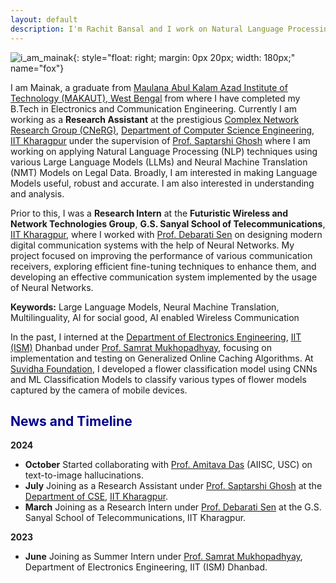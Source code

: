 ```yaml
---
layout: default
description: I'm Rachit Bansal and I work on Natural Language Processing. More details inside!
---
```


<!-- (comment) the image below can be found in img folder of this very project-->
![i_am_mainak](./img/people/me.jpg){: style="float: right; margin: 0px 20px; width: 180px;" name="fox"}


I am Mainak, a graduate from [Maulana Abul Kalam Azad Institute of Technology (MAKAUT), West Bengal](https://makautwb.ac.in/) from where I have completed my B.Tech in Electronics and Communication Engineering. Currently I am working as a **Research Assistant** at the prestigious [Complex Network Research Group (CNeRG)](https://cnerg-iitkgp.github.io/), [Department of Computer Science Engineering](https://cse.iitkgp.ac.in/), [IIT Kharagpur](https://www.iitkgp.ac.in/) under the supervision of [Prof. Saptarshi Ghosh](https://sites.google.com/site/saptarshighosh/) where I am working on applying Natural Language Processing (NLP) techniques using various Large Language Models (LLMs) and Neural Machine Translation (NMT) Models on Legal Data. Broadly, I am interested in making Language Models useful, robust and accurate. I am also interested in understanding and analysis.

Prior to this, I was a **Research Intern** at the **Futuristic Wireless and Network Technologies Group**, **G.S. Sanyal School of Telecommunications**, [IIT Kharagpur](https://www.iitkgp.ac.in/), where I worked with [Prof. Debarati Sen](https://sites.google.com/view/debarati-sen) on designing modern digital communication systems with the help of Neural Networks. My project focused on improving the performance of various communication receivers, exploring efficient fine-tuning techniques to enhance them, and developing an effective communication system implemented by the usage of Neural Networks.

**Keywords:** Large Language Models, Neural Machine Translation, Multilinguality, AI for social good, AI enabled Wireless Communication

In the past, I interned at the [Department of Electronics Engineering](https://electronics.iitism.ac.in/), [IIT (ISM)](https://www.iitism.ac.in/) Dhanbad under [Prof. Samrat Mukhopadhyay](https://sites.google.com/view/samratspace/home?authuser=0), focusing on implementation and testing on Generalized Online Caching Algorithms. At [Suvidha Foundation](https://suvidhafoundationedutech.org/), I developed a flower classification model using CNNs and ML Classification Models to classify various types of flower models captured by the camera of mobile devices.

## <span style="color:darkblue">News and Timeline </span>
**2024**
* **October** Started collaborating with [Prof. Amitava Das](https://sam.research.sc.edu/uscera/facultyExpertise/cv/43377) (AIISC, USC) on text-to-image hallucinations.
* **July** Joining as a Research Assistant under [Prof. Saptarshi Ghosh](https://sites.google.com/site/saptarshighosh/) at the [Department of CSE](https://cse.iitkgp.ac.in/), [IIT Kharagpur](https://www.iitkgp.ac.in/).
* **March** Joining as a Research Intern under [Prof. Debarati Sen](https://sites.google.com/view/debarati-sen) at the G.S. Sanyal School of Telecommunications, IIT Kharagpur.

**2023**
* **June**  Joining as Summer Intern under [Prof. Samrat Mukhopadhyay](https://sites.google.com/view/samratspace/home?authuser=0), Department of Electronics Engineering, IIT (ISM) Dhanbad.
